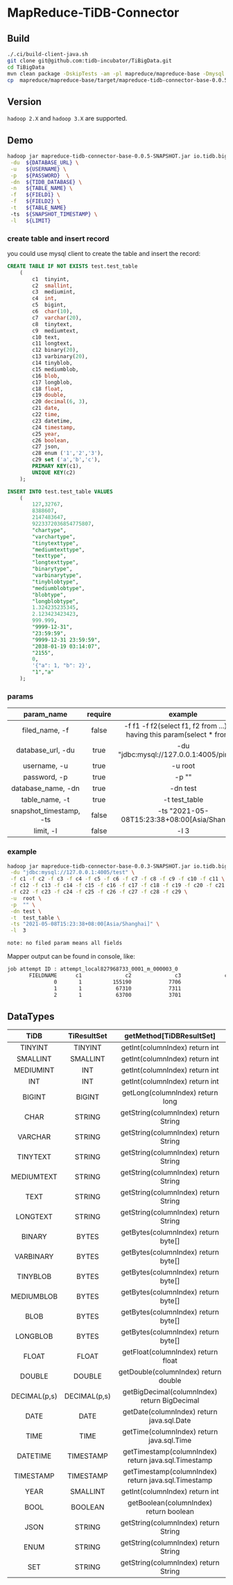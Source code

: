 # MapReduce-TiDB-Connector

## Build

```bash
./.ci/build-client-java.sh
git clone git@github.com:tidb-incubator/TiBigData.git
cd TiBigData
mvn clean package -DskipTests -am -pl mapreduce/mapreduce-base -Dmysql.driver.scope=compile
cp  mapreduce/mapreduce-base/target/mapreduce-tidb-connector-base-0.0.5-SNAPSHOT.jar ${HOME}/lib
```

## Version

`hadoop 2.X` and `hadoop 3.X` are supported.

## Demo

```bash
hadoop jar mapreduce-tidb-connector-base-0.0.5-SNAPSHOT.jar io.tidb.bigdata.mapreduce.tidb.example.TiDBMapreduceDemo  \
 -du  ${DATABASE_URL} \
 -u   ${USERNAME} \
 -p   ${PASSWORD}  \
 -dn  ${TIDB_DATABASE} \
 -n   ${TABLE_NAME} \
 -f   ${FIELD1} \
 -f   ${FIELD2} \
 -t   ${TABLE_NAME}
 -ts  ${SNAPSHOT_TIMESTAMP} \
 -l   ${LIMIT}
```

### create table and insert record

you could use mysql client to create the table and insert the record:

```sql
CREATE TABLE IF NOT EXISTS test.test_table
    (
        c1  tinyint,
        c2  smallint,
        c3  mediumint,
        c4  int,
        c5  bigint,
        c6  char(10),
        c7  varchar(20),
        c8  tinytext,
        c9  mediumtext,
        c10 text,
        c11 longtext,
        c12 binary(20),
        c13 varbinary(20),
        c14 tinyblob,
        c15 mediumblob,
        c16 blob,
        c17 longblob,
        c18 float,
        c19 double,
        c20 decimal(6, 3),
        c21 date,
        c22 time,
        c23 datetime,
        c24 timestamp,
        c25 year,
        c26 boolean,
        c27 json,
        c28 enum ('1','2','3'),
        c29 set ('a','b','c'),
        PRIMARY KEY(c1),
        UNIQUE KEY(c2)
    );

INSERT INTO test.test_table VALUES
    (
        127,32767,
        8388607,
        2147483647,
        9223372036854775807,
        "chartype",
        "varchartype",
        "tinytexttype",
        "mediumtexttype",
        "texttype",
        "longtexttype",
        "binarytype",
        "varbinarytype",
        "tinyblobtype",
        "mediumblobtype",
        "blobtype",
        "longblobtype",
        1.324235235345,
        2.123423423423,
        999.999,
        "9999-12-31",
        "23:59:59",
        "9999-12-31 23:59:59",
        "2038-01-19 03:14:07",
        "2155",
        0,
        '{"a": 1, "b": 2}',
        "1","a"
    );
```

### params

|       param_name        | require |                                    example                                    |
|:-----------------------:|:-------:|:-----------------------------------------------------------------------------:|
|     filed_name, -f      |  false  | -f f1 -f f2(select f1, f2 from ...), Not having this param(select * from ...) |
|    database_url, -du    |  true   |                   -du "jdbc:mysql://127.0.0.1:4005/pingcap"                   |
|      username, -u       |  true   |                                    -u root                                    |
|      password, -p       |  true   |                                     -p ""                                     |
|   database_name, -dn    |  true   |                                   -dn test                                    |
|     table_name, -t      |  true   |                                 -t test_table                                 |
| snapshot_timestamp, -ts |  false  |                -ts "2021-05-08T15:23:38+08:00[Asia/Shanghai]"                 |
|        limit, -l        |  false  |                                     -l 3                                      |

### example

```bash
hadoop jar mapreduce-tidb-connector-base-0.0.3-SNAPSHOT.jar io.tidb.bigdata.mapreduce.tidb.example.TiDBMapreduceDemo \
 -du "jdbc:mysql://127.0.0.1:4005/test" \
 -f c1 -f c2 -f c3 -f c4 -f c5 -f c6 -f c7 -f c8 -f c9 -f c10 -f c11 \
 -f c12 -f c13 -f c14 -f c15 -f c16 -f c17 -f c18 -f c19 -f c20 -f c21 \
 -f c22 -f c23 -f c24 -f c25 -f c26 -f c27 -f c28 -f c29 \
 -u  root \
 -p  "" \
 -dn test \
 -t  test_table \
 -ts "2021-05-08T15:23:38+08:00[Asia/Shanghai]" \
 -l  3

note: no filed param means all fields
```

Mapper output can be found in console, like:

```bash
job attempt ID : attempt_local827968733_0001_m_000003_0
       FIELDNAME      c1              c2              c3              c4
               0       1          155190            7706               1
               1       1           67310            7311               2
               2       1           63700            3701               3
```

## DataTypes

|     TiDB     | TiResultSet  |               getMethod[TiDBResultSet]                |
|:------------:|:------------:|:-----------------------------------------------------:|
|   TINYINT    |   TINYINT    |        getInt(columnIndex)         return int         |
|   SMALLINT   |   SMALLINT   |        getInt(columnIndex)         return int         |
|  MEDIUMINT   |     INT      |        getInt(columnIndex)         return int         |
|     INT      |     INT      |        getInt(columnIndex)         return int         |
|    BIGINT    |    BIGINT    |        getLong(columnIndex)        return long        |
|     CHAR     |    STRING    |       getString(columnIndex)      return String       |
|   VARCHAR    |    STRING    |       getString(columnIndex)      return String       |
|   TINYTEXT   |    STRING    |       getString(columnIndex)      return String       |
|  MEDIUMTEXT  |    STRING    |       getString(columnIndex)      return String       |
|     TEXT     |    STRING    |       getString(columnIndex)      return String       |
|   LONGTEXT   |    STRING    |       getString(columnIndex)      return String       |
|    BINARY    |    BYTES     |       getBytes(columnIndex)       return byte[]       |
|  VARBINARY   |    BYTES     |       getBytes(columnIndex)       return byte[]       |
|   TINYBLOB   |    BYTES     |       getBytes(columnIndex)       return byte[]       |
|  MEDIUMBLOB  |    BYTES     |       getBytes(columnIndex)       return byte[]       |
|     BLOB     |    BYTES     |       getBytes(columnIndex)       return byte[]       |
|   LONGBLOB   |    BYTES     |       getBytes(columnIndex)       return byte[]       |
|    FLOAT     |    FLOAT     |       getFloat(columnIndex)       return float        |
|    DOUBLE    |    DOUBLE    |       getDouble(columnIndex)      return double       |
| DECIMAL(p,s) | DECIMAL(p,s) |     getBigDecimal(columnIndex)  return BigDecimal     |
|     DATE     |     DATE     |   getDate(columnIndex)        return java.sql.Date    |
|     TIME     |     TIME     |   getTime(columnIndex)        return java.sql.Time    |
|   DATETIME   |  TIMESTAMP   | getTimestamp(columnIndex)   return java.sql.Timestamp |
|  TIMESTAMP   |  TIMESTAMP   | getTimestamp(columnIndex)   return java.sql.Timestamp |
|     YEAR     |   SMALLINT   |        getInt(columnIndex)         return int         |
|     BOOL     |   BOOLEAN    |      getBoolean(columnIndex)     return boolean       |
|     JSON     |    STRING    |       getString(columnIndex)      return String       |
|     ENUM     |    STRING    |       getString(columnIndex)      return String       |
|     SET      |    STRING    |       getString(columnIndex)      return String       |
